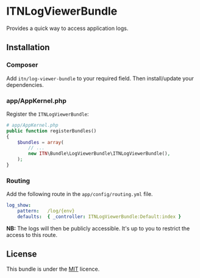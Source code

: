 ITNLogViewerBundle
==================

Provides a quick way to access application logs.

Installation
------------

### Composer

Add `itn/log-viewer-bundle` to your required field. Then install/update your
dependencies.

### app/AppKernel.php

Register the `ITNLogViewerBundle`:

```php
# app/AppKernel.php
public function registerBundles()
{
    $bundles = array(
        // ...
        new ITN\Bundle\LogViewerBundle\ITNLogViewerBundle(),
    );
}
```

### Routing

Add the following route in the `app/config/routing.yml` file.

```yaml
log_show:
    pattern:   /log/{env}
    defaults:  { _controller: ITNLogViewerBundle:Default:index }
```

**NB:** The logs will then be publicly accessible. It's up to you to restrict
the access to this route.


License
-------

This bundle is under the [MIT](https://github.com/cup-of-giraf/ITNLogViewerBundle/Resources/meta/LICENCE)
licence.
